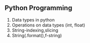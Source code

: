 ## Python Programming
1. Data types in python
2. Operations on data types (int, float)
3. String-indexing,slicing
4. String(.format(),f-string)
